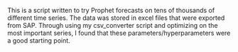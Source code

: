 This is a script written to try Prophet forecasts on tens of thousands of different time series. The data was stored in excel files that were exported from SAP. Through using my csv_converter script and optimizing on the most important series, I found that these parameters/hyperparameters were a good starting point.
